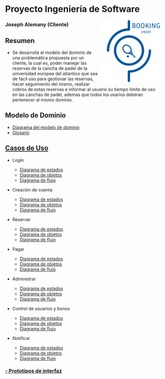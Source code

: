# Proyecto Ingeniería de Software

<img src="LOGO_APP.svg" width=40% align=right>

### Joseph Alemany (Cliente)
## Resumen
- Se desarrolla el modelo del dominio de una problemática propuesta por un cliente, la cual es, poder manejar las reservas de la cancha de padel de la universidad europea del atlantico que sea de facil uso para gestionar las reservas, hacer seguimiento del mismo, realizar cobros de estas reservas e informar al usuario su tiempo limite de uso en las canchas de padel, ademas que todos los usarios deberan pertenecer al mismo dominio.

## Modelo de Dominio

* [Diagrama del modelo de dominio](ModeloDeDominio/ModeloDeDominio.svg)
* [Glosario](ModeloDeDominio/Glosario.md)

## [Casos de Uso](CasosDeUso)
* Login
  * [Diagrama de estados](CasosDeUso/Procesos/CduLogin/DiagramaDeEstados.svg)
  * [Diagrama de objetos](CasosDeUso/Procesos/CduLogin/DiagramaDeObjetos.svg)
  * [Diagrama de flujo](CasosDeUso/Procesos/CduLogin/DiagramaDeFlujo.svg)
 
* Creación de cuenta
  * [Diagrama de estados](CasosDeUso/Procesos/CduCreacionDeCuenta/DiagramaDeEstados.svg)
  * [Diagrama de objetos](CasosDeUso/Procesos/CduCreacionDeCuenta/DiagramaDeObjetos.svg)
  * [Diagrama de flujo](CasosDeUso/Procesos/CduCreacionDeCuenta/DiagramaDeFlujo.svg)
 
* Reservar
  * [Diagrama de estados](CasosDeUso/Procesos/CduReservar/diagramaDeEstados.svg)
  * [Diagrama de objetos](CasosDeUso/Procesos/CduReservar/diagramaDeObjetos.svg)
  * [Diagrama de flujo](CasosDeUso/Procesos/CduReservar/diagramaDeFlujo.svg)

* Pagar
  * [Diagrama de estados](CasosDeUso/Procesos/CduPagar/DiagramaDeEstados.svg)
  * [Diagrama de objetos](CasosDeUso/Procesos/CduPagar/DiagramaDeObjetos.svg)
  * [Diagrama de flujo](CasosDeUso/Procesos/CduPagar/DiagramaDeFlujo.svg)

* Administrar
  * [Diagrama de estados](CasosDeUso/Procesos/CduAdministrar/DiagramaDeEstados.svg)
  * [Diagrama de objetos](CasosDeUso/Procesos/CduAdministrar/DiagramaDeObjetos.svg)
  * [Diagrama de flujo](CasosDeUso/Procesos/CduAdministrar/DiagramaDeFlujo.svg)

* Control de usuarios y bonos
  * [Diagrama de estados](CasosDeUso/Procesos/CduGestionar/DiagramaDeEstados.svg)
  * [Diagrama de objetos](CasosDeUso/Procesos/CduGestionar/DiagramaDeObjetos.svg)
  * [Diagrama de flujo](CasosDeUso/Procesos/CduGestionar/DiagramaDeFlujo.svg)

* Notificar
  * [Diagrama de estados](CasosDeUso/Procesos/CduNotificar/diagramaDeEstados.svg)
  * [Diagrama de objetos](CasosDeUso/Procesos/CduNotificar/diagramaDeObjetos.svg)
  * [Diagrama de flujo](CasosDeUso/Procesos/CduNotificar/diagramaDeFlujo.svg)

### [- Prototipos de interfaz](https://www.figma.com/file/MpId1d2MqM2VkYzj57Lq8v/MockUp?type=design&node-id=0%3A1&mode=design&t=yik5d5ON9Fbw465y-1)




